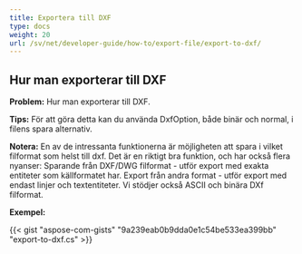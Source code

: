 ```yaml
---
title: Exportera till DXF
type: docs
weight: 20
url: /sv/net/developer-guide/how-to/export-file/export-to-dxf/
---
```


## **Hur man exporterar till DXF**

**Problem:** Hur man exporterar till DXF.

**Tips:** För att göra detta kan du använda DxfOption, både binär och normal, i filens spara alternativ.

**Notera:** En av de intressanta funktionerna är möjligheten att spara i vilket filformat som helst till dxf.
Det är en riktigt bra funktion, och har också flera nyanser:
Sparande från DXF/DWG filformat - utför export med exakta entiteter som källformatet har.
Export från andra format - utför export med endast linjer och textentiteter.
Vi stödjer också ASCII och binära DXf filformat.

**Exempel:**

{{< gist "aspose-com-gists" "9a239eab0b9dda0e1c54be533ea399bb" "export-to-dxf.cs" >}}
